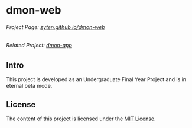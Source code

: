 # dmon-web
###### Project Page: [zyten.github.io/dmon-web](http://zyten.github.io/dmon-web)

###### Related Project: [dmon-app](https://github.com/Zyten/dmon-app)

## Intro

This project is developed as an Undergraduate Final Year Project and is in eternal beta mode.

## License

The content of this project is licensed under the [MIT License](http://opensource.org/licenses/mit-license.php).

